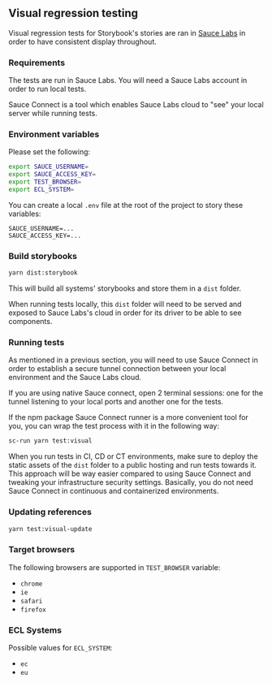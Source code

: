 ## Visual regression testing

Visual regression tests for Storybook's stories are ran in [Sauce Labs](https://saucelabs.com) in order to have consistent display throughout.

### Requirements

The tests are run in Sauce Labs. You will need a Sauce Labs account in order to run local tests.

Sauce Connect is a tool which enables Sauce Labs cloud to "see" your local server while running tests.

### Environment variables

Please set the following:

```sh
export SAUCE_USERNAME=
export SAUCE_ACCESS_KEY=
export TEST_BROWSER=
export ECL_SYSTEM=
```

You can create a local `.env` file at the root of the project to story these variables:

```
SAUCE_USERNAME=...
SAUCE_ACCESS_KEY=...
```

### Build storybooks

```sh
yarn dist:storybook
```

This will build all systems' storybooks and store them in a `dist` folder.

When running tests locally, this `dist` folder will need to be served and exposed to Sauce Labs's cloud in order for its driver to be able to see components.

### Running tests

As mentioned in a previous section, you will need to use Sauce Connect in order to establish a secure tunnel connection between your local environment and the Sauce Labs cloud.

If you are using native Sauce connect, open 2 terminal sessions: one for the tunnel listening to your local ports and another one for the tests.

If the npm package Sauce Connect runner is a more convenient tool for you, you can wrap the test process with it in the following way:

```sh
sc-run yarn test:visual
```

When you run tests in CI, CD or CT environments, make sure to deploy the static assets of the `dist` folder to a public hosting and run tests towards it. This approach will be way easier compared to using Sauce Connect and tweaking your infrastructure security settings. Basically, you do not need Sauce Connect in continuous and containerized environments.

### Updating references

```sh
yarn test:visual-update
```

### Target browsers

The following browsers are supported in `TEST_BROWSER` variable:

- `chrome`
- `ie`
- `safari`
- `firefox`

### ECL Systems

Possible values for `ECL_SYSTEM`:

- `ec`
- `eu`
